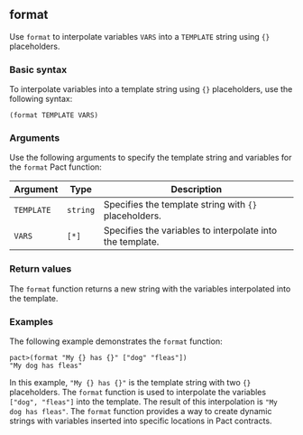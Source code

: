 ## format
Use `format` to interpolate variables `VARS` into a `TEMPLATE` string using `{}` placeholders.

### Basic syntax

To interpolate variables into a template string using `{}` placeholders, use the following syntax:

`(format TEMPLATE VARS)`

### Arguments

Use the following arguments to specify the template string and variables for the `format` Pact function:

| Argument  | Type        | Description                                      |
|-----------|-------------|--------------------------------------------------|
| `TEMPLATE`  | `string`      | Specifies the template string with `{}` placeholders. |
| `VARS`      | `[*]`         | Specifies the variables to interpolate into the template.    |

### Return values

The `format` function returns a new string with the variables interpolated into the template.

### Examples

The following example demonstrates the `format` function:

```pact
pact>(format "My {} has {}" ["dog" "fleas"])
"My dog has fleas"
```

In this example, `"My {} has {}"` is the template string with two `{}` placeholders. The `format` function is used to interpolate the variables `["dog", "fleas"]` into the template. The result of this interpolation is `"My dog has fleas"`. The `format` function provides a way to create dynamic strings with variables inserted into specific locations in Pact contracts.
